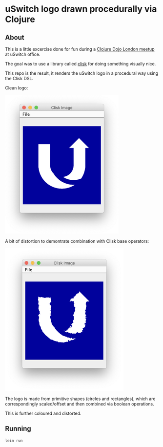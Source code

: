 # uSwitch logo drawn procedurally via Clojure

## About
This is a little excercise done for fun during a [Clojure Dojo London meetup](https://www.meetup.com/London-Clojurians/events/wndklqyzfbpb/) at uSwitch office.

The goal was to use a library called [clisk](https://github.com/mikera/clisk) for doing something visually nice.

This repo is the result, it renders the uSwitch logo in a procedural way using the Clisk DSL.

Clean logo:

![](img/uswitch-logo-clean.png)

A bit of distortion to demontrate combination with Clisk base operators:

![](img/uswitch-logo-distorted.png)

The logo is made from primitive shapes (circles and rectangles), which are correspondingly scaled/offset and then combined via boolean operations.

This is further coloured and distorted.

## Running

```bash
lein run
```